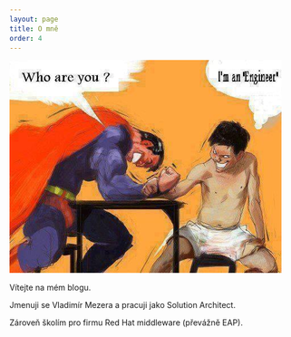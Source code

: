 ```yaml
---
layout: page
title: O mně
order: 4
---
```

![Run](/public/engeneer.jpg "Profilovka")

Vítejte na mém blogu.

Jmenuji se Vladimír Mezera a pracuji jako Solution Architect.

Zároveň školím pro firmu Red Hat middleware (převážně EAP).
